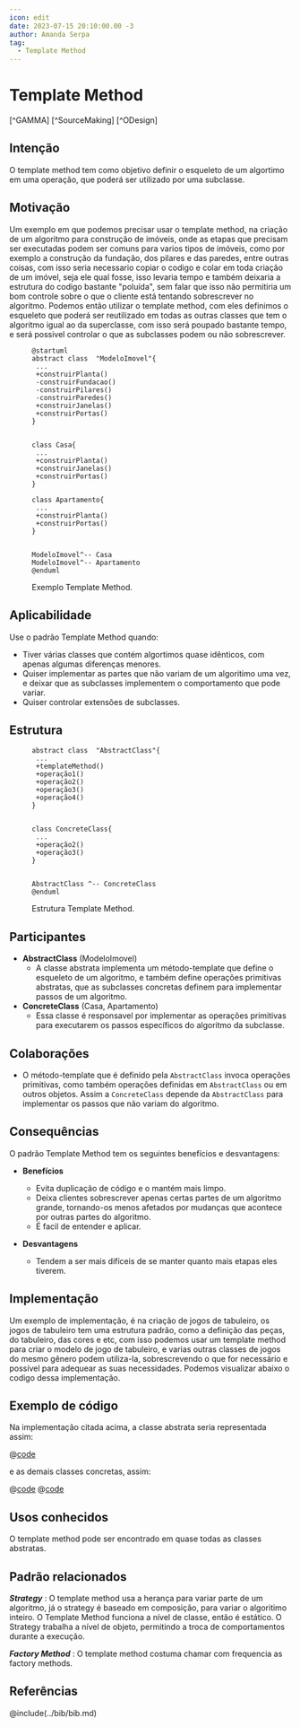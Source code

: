 ```yaml
---
icon: edit
date: 2023-07-15 20:10:00.00 -3
author: Amanda Serpa
tag:
  - Template Method
---
```


# Template Method

[^GAMMA]
[^SourceMaking]
[^ODesign]


## Intenção
O template method tem como objetivo definir o esqueleto de um algortimo em uma operação, que poderá ser utilizado por uma subclasse.


## Motivação
Um exemplo em que podemos precisar usar o template method, na criação de um algoritmo para construção de imóveis, onde as etapas que precisam ser executadas podem ser comuns para varios tipos de imóveis, como por exemplo a construção da fundação, dos pilares e das paredes, entre outras coisas, com isso seria necessario copiar o codigo e colar em toda criação de um imóvel, seja ele qual fosse, isso levaria tempo e também deixaria a estrutura do codigo bastante "poluída", sem falar que isso não permitiria um bom controle sobre o que o cliente está tentando sobrescrever no algoritmo.
Podemos então utilizar o template method, com eles definimos o esqueleto que poderá ser reutilizado em todas as outras classes que tem o algoritmo igual ao da superclasse, com isso será poupado bastante tempo, e será possivel controlar o que as subclasses podem ou não sobrescrever. 

<figure>

```plantuml
@startuml
abstract class  "ModeloImovel"{
 ...
 +construirPlanta()
 -construirFundacao()
 -construirPilares()
 -construirParedes()
 +construirJanelas()
 +construirPortas()
}


class Casa{
 ...
 +construirPlanta()
 +construirJanelas()
 +construirPortas()
}

class Apartamento{
 ...
 +construirPlanta()
 +construirPortas()
}


ModeloImovel^-- Casa
ModeloImovel^-- Apartamento
@enduml
```
<figcaption>Exemplo Template Method.</figcaption>
</figure>

## Aplicabilidade

Use o padrão Template Method quando:

- Tiver várias classes que contém algortimos quase idênticos, com apenas algumas diferenças menores.
- Quiser implementar as partes que não variam de um algoritimo uma vez, e deixar que as subclasses implementem o comportamento que pode variar.
- Quiser controlar extensões de subclasses.


## Estrutura

<figure>

```plantuml
abstract class  "AbstractClass"{
 ...
 +templateMethod()
 +operação1()
 +operação2()
 +operação3()
 +operação4()
}


class ConcreteClass{
 ...
 +operação2()
 +operação3()
}


AbstractClass ^-- ConcreteClass
@enduml
```

<figcaption>Estrutura Template Method.</figcaption>
</figure>


## Participantes 

- **AbstractClass** (ModeloImovel)
    - A classe abstrata implementa um método-template que define o esqueleto de um algoritmo, e também define operações primitivas abstratas, que as subclasses concretas definem para implementar passos de um algoritmo.
- **ConcreteClass** (Casa, Apartamento)
    - Essa classe é responsavel por implementar as operações primitivas para executarem os passos específicos do algoritmo da subclasse. 

## Colaborações

- O método-template que é definido pela `AbstractClass` invoca operações primitivas, como também operações definidas em `AbstractClass` ou em outros objetos. Assim a `ConcreteClass` depende da `AbstractClass` para implementar os passos que não variam do algoritmo.


## Consequências

O padrão Template Method tem os seguintes benefícios e desvantagens:

- **Benefícios**
    
    - Evita duplicação de código e o mantém mais limpo.
    - Deixa clientes sobrescrever apenas certas partes de um algoritmo grande, tornando-os menos afetados por mudanças que acontece por outras partes do algoritmo.
    - É facil de entender e aplicar.
   

- **Desvantagens** 

    - Tendem a ser mais difíceis de se manter quanto mais etapas eles tiverem.
    
    

## Implementação
Um exemplo de implementação, é na criação de jogos de tabuleiro, os jogos de tabuleiro tem uma estrutura padrão, como a definição das peças, do tabuleiro, das cores e etc, com isso podemos usar um template method para criar o modelo de jogo de tabuleiro, e varias outras classes de jogos do mesmo gênero podem utiliza-la, sobrescrevendo o que for necessário e possível para adequear as suas necessidades.
Podemos visualizar abaixo o codigo dessa implementação. 


## Exemplo de código
Na implementação citada acima, a classe abstrata seria representada assim: 

@[code](./code/gof/template_method/templateJogoTabuleiro.java)

e as demais classes concretas, assim:

@[code](./code/gof/template_method/jogoXadrez.java)
@[code](./code/gof/template_method/jogoSelva.java)

## Usos conhecidos

O template method pode ser encontrado em quase todas as classes abstratas.

## Padrão relacionados

***Strategy*** : O template method usa a herança para variar parte de um algoritmo, já o strategy é baseado em composição, para variar o algoritimo inteiro. O Template Method funciona a nível de classe, então é estático. O Strategy trabalha a nível de objeto, permitindo a troca de comportamentos durante a execução.

***Factory Method*** : O template method costuma chamar com frequencia as factory methods. 

## Referências

@include(../bib/bib.md)